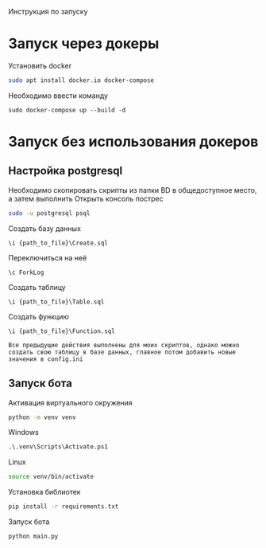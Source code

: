 
Инструкция по запуску

# Запуск через докеры
Установить docker
```sh
sudo apt install docker.io docker-compose
```
Необходимо ввести команду
```
sudo docker-compose up --build -d
```

# Запуск без использования докеров
## Настройка postgresql
Необходимо скопировать скрипты из папки BD в общедоступное место, а затем выполнить
Открыть консоль пострес
```sh
sudo -u postgresql psql
```
Создать базу данных
```psql
\i {path_to_file}\Create.sql
```
Переключиться на неё
```psql
\c ForkLog
```
Создать таблицу
```psql
\i {path_to_file}\Table.sql
```
Создать функцию
```psql
\i {path_to_file}\Function.sql
```
`Все предыдущие действия выполнены для моих скриптов, однако можно создать свою таблицу в базе данных, главное потом добавить новые значения в config.ini`
## Запуск бота
Активация виртуального окружения
```sh
python -m venv venv
```
Windows
```ps
.\.venv\Scripts\Activate.ps1
```
Linux
```bash
source venv/bin/activate
```
Установка библиотек
```sh
pip install -r requirements.txt
```
Запуск бота
```sh
python main.py
```
